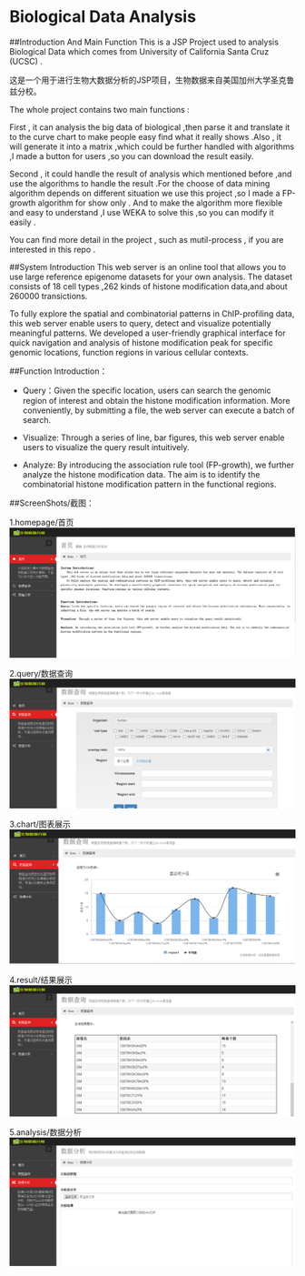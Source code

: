 Biological Data Analysis
====
##Introduction And Main Function
This is a JSP Project used to analysis Biological Data which comes from University of California Santa Cruz (UCSC) .

这是一个用于进行生物大数据分析的JSP项目，生物数据来自美国加州大学圣克鲁兹分校。

The whole project contains two main functions :

First , it can analysis the big data of biological ,then parse it and translate it to the curve chart to make people easy find what it really shows .Also , it will generate it into a matrix ,which could be further handled with algorithms ,I made a button for users ,so you can download the result easily.

Second , it could handle the result of analysis which mentioned before ,and use the algorithms to handle the result .For the choose of data mining algorithm depends on different situation we use this project ,so I made a FP-growth algorithm for show only . And to make the algorithm more flexible and easy to understand ,I use WEKA to solve this ,so you can modify it easily . 

You can find more detail in the project , such as mutil-process , if you are interested in this repo .

##System Introduction
This web server is an online tool that allows you to use large reference epigenome datasets for your own analysis. The dataset consists of  18 cell types ,262 kinds of histone modification data,and about 260000 transictions.  

To fully explore the spatial and combinatorial patterns in ChIP-profiling data, this web server enable users to query, detect and visualize potentially meaningful patterns. We developed a user-friendly graphical interface for quick navigation and analysis of histone modification peak for specific genomic locations, function regions in various cellular contexts. 

##Function Introduction：
* Query：Given the specific location, users can search the genomic region of interest and obtain the histone modification information. More conveniently, by submitting a file, the web server can execute a batch of search.  
 
* Visualize: Through a series of line, bar figures, this web server enable users to visualize the query result intuitively. 
 
* Analyze:  By introducing the association rule tool (FP-growth), we further analyze the histone modification data. The aim is to identify the combinatorial histone modification pattern in the functional regions.  

##ScreenShots/截图：

1.homepage/首页
![image](https://github.com/daidi/BiologicalDataAnalysis/raw/master/img/homepage.png)

2.query/数据查询
![image](https://github.com/daidi/BiologicalDataAnalysis/raw/master/img/query.png)

3.chart/图表展示
![image](https://github.com/daidi/BiologicalDataAnalysis/raw/master/img/chart.png)

4.result/结果展示
![image](https://github.com/daidi/BiologicalDataAnalysis/raw/master/img/result.png)

5.analysis/数据分析
![image](https://github.com/daidi/BiologicalDataAnalysis/raw/master/img/analysis.png)
